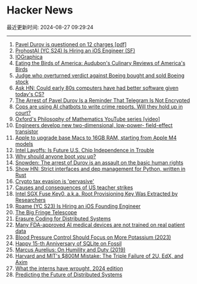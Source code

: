 # Hacker News

最近更新时间: 2024-08-27 09:29:24

--- 
1. [Pavel Durov is questioned on 12 charges [pdf]](https://www.tribunal-de-paris.justice.fr/sites/default/files/2024-08/2024-08-26%20-%20CP%20TELEGRAM%20.pdf) 
2. [ProhostAI (YC S24) Is Hiring an iOS Engineer (SF)](https://www.ycombinator.com/companies/prohostai/jobs/if61XBq-founding-engineer-ios) 
3. [IOGraphica](https://iographica.com/) 
4. [Eating the Birds of America: Audubon's Culinary Reviews of America's Birds](https://usbirdhistory.com/audubon-eating-americas-birds/) 
5. [Judge who overturned verdict against Boeing bought and sold Boeing stock](https://www.businessinsider.com/judge-boeing-zunum-lawsuit-stock-trade-accident-ethics-2024-8) 
6. [Ask HN: Could early 80s computers have had better software given today's CS?](https://news.ycombinator.com/item?id=41360030) 
7. [The Arrest of Pavel Durov Is a Reminder That Telegram Is Not Encrypted](https://gizmodo.com/the-arrest-of-pavel-durov-is-a-reminder-that-telegram-is-not-encrypted-2000490960) 
8. [Cops are using AI chatbots to write crime reports. Will they hold up in court?](https://apnews.com/article/ai-writes-police-reports-axon-body-cameras-chatgpt-a24d1502b53faae4be0dac069243f418) 
9. [Oxford's Philosophy of Mathematics YouTube series [video]](https://www.youtube.com/watch?v=uo1xDbsYAcU&list=PLg5tKDNI_a86OO6J9HuIngyROBsUqcf_z) 
10. [Engineers develop new two-dimensional, low-power- field-effect transistor](https://techxplore.com/news/2024-08-dimensional-power-consumption-field-effect.html) 
11. [Apple to upgrade base Macs to 16GB RAM, starting from Apple M4 models](https://www.business-standard.com/technology/tech-news/apple-to-upgrade-base-macs-to-16gb-ram-starting-from-m4-models-report-124082600272_1.html) 
12. [Intel Layoffs: Is Future U.S. Chip Independence in Trouble](https://spectrum.ieee.org/chips-act-and-intel) 
13. [Why should anyone boot *you* up?](https://solmaz.io/why-should-anyone-boot-you-up) 
14. [Snowden: The arrest of Durov is an assault on the basic human rights](https://twitter.com/Snowden/status/1827695836832334169) 
15. [Show HN: Strict interfaces and dep management for Python, written in Rust](https://github.com/gauge-sh/tach) 
16. [Crypto tax evasion is 'pervasive'](https://www.ft.com/content/5707abb8-fb86-4b3d-b7e0-4bc716c12b36) 
17. [Causes and consequences of US teacher strikes](https://www.nber.org/papers/w32862) 
18. [Intel SGX Fuse Key0, a.k.a. Root Provisioning Key Was Extracted by Researchers](https://twitter.com/_markel___/status/1828112469010596347) 
19. [Roame (YC S23) Is Hiring an iOS Founding Engineer](https://www.ycombinator.com/companies/roame/jobs/e8G5FJF-founding-ios-engineer) 
20. [The Big Fringe Telescope](https://arxiv.org/abs/2408.01386) 
21. [Erasure Coding for Distributed Systems](https://transactional.blog/blog/2024-erasure-coding) 
22. [Many FDA-approved AI medical devices are not trained on real patient data](https://medicalxpress.com/news/2024-08-fda-ai-medical-devices-real.html) 
23. [Blood Pressure Control Should Focus on More Potassium (2023)](https://www.ahajournals.org/doi/10.1161/HYPERTENSIONAHA.123.20545) 
24. [Happy 15-th Anniversary of SQLite on Fossil](https://fossil-scm.org/forum/forumpost/fc9febc7fa) 
25. [Marcus Aurelius: On Humility and Duty (2019)](https://alifeofvirtue.ca/2019/11/02/marcus-aurelius-on-humility-and-duty/) 
26. [Harvard and MIT's $800M Mistake: The Triple Failure of 2U, EdX, and Axim](https://www.classcentral.com/report/2u-edx-bankruptcy/) 
27. [What the interns have wrought, 2024 edition](https://blog.janestreet.com/what-the-interns-have-wrought-2024-edition-index/) 
28. [Predicting the Future of Distributed Systems](https://blog.colinbreck.com/predicting-the-future-of-distributed-systems/) 

